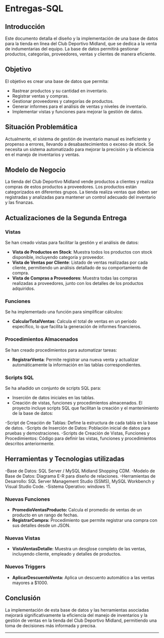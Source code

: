 # Entregas-SQL

## Introducción
Este documento detalla el diseño y la implementación de una base de datos para la tienda en línea del Club Deportivo Midland, que se dedica a la venta de indumentarias del equipo. La base de datos permitirá gestionar productos, categorías, proveedores, ventas y clientes de manera eficiente.

## Objetivo
El objetivo es crear una base de datos que permita:

- Rastrear productos y su cantidad en inventario.
- Registrar ventas y compras.
- Gestionar proveedores y categorías de productos.
- Generar informes para el análisis de ventas y niveles de inventario.
- Implementar vistas y funciones para mejorar la gestión de datos.

## Situación Problemática
Actualmente, el sistema de gestión de inventario manual es ineficiente y propenso a errores, llevando a desabastecimientos o exceso de stock. Se necesita un sistema automatizado para mejorar la precisión y la eficiencia en el manejo de inventarios y ventas.

## Modelo de Negocio
La tienda del Club Deportivo Midland vende productos a clientes y realiza compras de estos productos a proveedores. Los productos están categorizados en diferentes grupos. La tienda realiza ventas que deben ser registradas y analizadas para mantener un control adecuado del inventario y las finanzas.

## Actualizaciones de la Segunda Entrega

### Vistas
Se han creado vistas para facilitar la gestión y el análisis de datos:
- **Vista de Productos en Stock**: Muestra todos los productos con stock disponible, incluyendo categoría y proveedor.
- **Vista de Ventas por Cliente**: Listado de ventas realizadas por cada cliente, permitiendo un análisis detallado de su comportamiento de compra.
- **Vista de Compras a Proveedores**: Muestra todas las compras realizadas a proveedores, junto con los detalles de los productos adquiridos.

### Funciones
Se ha implementado una función para simplificar cálculos:
- **CalcularTotalVentas**: Calcula el total de ventas en un período específico, lo que facilita la generación de informes financieros.

### Procedimientos Almacenados
Se han creado procedimientos para automatizar tareas:
- **RegistrarVenta**: Permite registrar una nueva venta y actualizar automáticamente la información en las tablas correspondientes.

### Scripts SQL
Se ha añadido un conjunto de scripts SQL para:
- Inserción de datos iniciales en las tablas.
- Creación de vistas, funciones y procedimientos almacenados.
El proyecto incluye scripts SQL que facilitan la creación y el mantenimiento de la base de datos:

-Script de Creación de Tablas: Define la estructura de cada tabla en la base de datos.
-Scripts de Inserción de Datos: Población inicial de datos para pruebas y demostraciones.
-Scripts de Creación de Vistas, Funciones y Procedimientos: Código para definir las vistas, funciones y procedimientos descritos anteriormente.

## Herramientas y Tecnologias utilizadas
-Base de Datos: SQL Server / MySQL Midland Shopping CDM.
-Modelo de Base de Datos: Diagrama E-R para diseño de relaciones.
-Herramientas de Desarrollo: SQL Server Management Studio (SSMS), MySQL Workbench y Visual Studio Code.
-Sistema Operativo: windows 11.


### Nuevas Funciones
- **PromedioVentasProducto:** Calcula el promedio de ventas de un producto en un rango de fechas.
- **RegistrarCompra:** Procedimiento que permite registrar una compra con sus detalles desde un JSON.

### Nuevas Vistas
- **VistaVentasDetalle:** Muestra un desglose completo de las ventas, incluyendo cliente, empleado y detalles de productos.

### Nuevos Triggers
- **AplicarDescuentoVenta:** Aplica un descuento automático a las ventas mayores a $1000.


## Conclusión
La implementación de esta base de datos y las herramientas asociadas mejorará significativamente la eficiencia del manejo de inventarios y la gestión de ventas en la tienda del Club Deportivo Midland, permitiendo una toma de decisiones más informada y precisa.

---